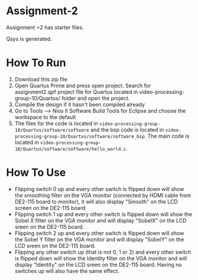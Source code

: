 # Assignment-2

Assignment =2 has starter files.

Qsys is generated.

# How To Run 
1. Download this zip file
2. Open Quartus Prime and press open project. Search for assignment2.qpf project file for Quartus located in video-processing-group-10/Quartus/ folder and open the project.
3. Compile the design if it hasn't been compiled already
4. Go to Tools --> Nios II Software Build Tools for Eclipse and choose the workspace to the default
5. The files for the code is located in `video-processing-group-10/Quartus/software/software` and the bsp code is located in `video-processing-group-10/Quartus/software/software_bsp`. The main code is located in  `video-processing-group-10/Quartus/software/software/hello_world.c`.

# How To Use
- Flipping switch 0 up and every other switch is flipped down will show the smoothing filter on the VGA monitor (connected by HDMI cable from DE2-115 board to monitor), it will also display "Smooth" on the LCD screen on the DE2-115 board
- Flipping switch 1 up and every other switch is flipped down will show the Sobel X filter on the VGA monitor and will display "SobelX" on the LCD sreen on the DE2-115 board.
- Flipping switch 2 up and every other switch is flipped down will show the Sobel Y filter on the VGA monitor and will display "SobelY" on the LCD sreen on the DE2-115 board.
- Flipping any other switch up (that is not 0, 1 or 2) and every other switch is flipped down will show the Identity filter on the VGA monitor and will display "Identity" on the LCD sreen on the DE2-115 board. Having no switches up will also have the same effect.
